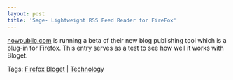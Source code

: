 ```yaml
---
layout: post
title: 'Sage- Lightweight RSS Feed Reader for FireFox'
---
```

[nowpublic.com](http://nowpublic.com) is running a beta of their new blog publishing tool which is a plug-in for Firefox. This entry serves as a test to see how well it works with Bloget.  


Tags: [Firefox Bloget](http://www.nowpublic.com/tags/Firefox%20Bloget) | [Technology](http://www.nowpublic.com/tags/Technology)
